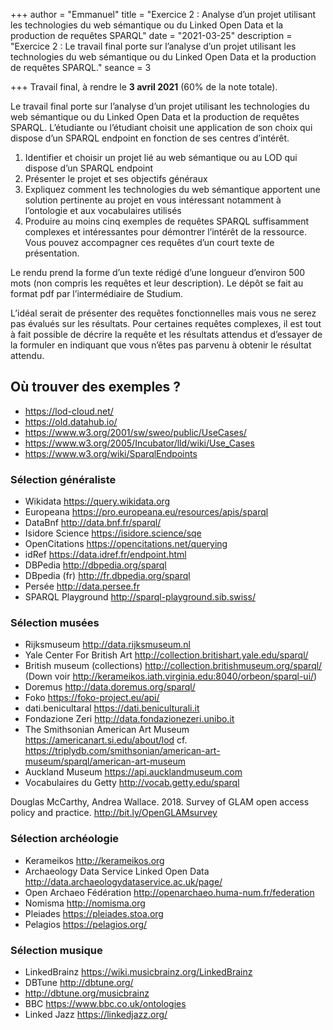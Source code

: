 +++
author = "Emmanuel"
title = "Exercice 2 : Analyse d’un projet utilisant les technologies du web sémantique ou du Linked Open Data et la production de requêtes SPARQL"
date = "2021-03-25"
description = "Exercice 2 : Le travail final porte sur l’analyse d’un projet utilisant les technologies du web sémantique ou du Linked Open Data et la production de requêtes SPARQL."
seance = 3

+++
Travail final, à rendre le **3 avril 2021** (60% de la note totale).

Le travail final porte sur l’analyse d’un projet utilisant les technologies du web sémantique ou du Linked Open Data et la production de requêtes SPARQL. L’étudiante ou l’étudiant choisit une application de son choix qui dispose d’un SPARQL endpoint en fonction de ses centres d’intérêt.

1. Identifier et choisir un projet lié au web sémantique ou au LOD qui dispose d’un SPARQL endpoint
2. Présenter le projet et ses objectifs généraux
3. Expliquez comment les technologies du web sémantique apportent une solution pertinente au projet en vous intéressant notamment à l’ontologie et aux vocabulaires utilisés
4. Produire au moins cinq exemples de requêtes SPARQL suffisamment complexes et intéressantes pour démontrer l’intérêt de la ressource. Vous pouvez accompagner ces requêtes d’un court texte de présentation.

Le rendu prend la forme d’un texte rédigé d’une longueur d’environ 500 mots (non compris les requêtes et leur description). Le dépôt se fait au format pdf par l’intermédiaire de Studium.

L’idéal serait de présenter des requêtes fonctionnelles mais vous ne serez pas évalués sur les résultats. Pour certaines requêtes complexes, il est tout à fait possible de décrire la requête et les résultats attendus et d’essayer de la formuler en indiquant que vous n’êtes pas parvenu à obtenir le résultat attendu.

## Où trouver des exemples ?

- https://lod-cloud.net/
- https://old.datahub.io/
- https://www.w3.org/2001/sw/sweo/public/UseCases/
- https://www.w3.org/2005/Incubator/lld/wiki/Use_Cases
- https://www.w3.org/wiki/SparqlEndpoints

### Sélection généraliste

- Wikidata https://query.wikidata.org
- Europeana https://pro.europeana.eu/resources/apis/sparql
- DataBnf http://data.bnf.fr/sparql/
- Isidore Science https://isidore.science/sqe
- OpenCitations https://opencitations.net/querying
- idRef https://data.idref.fr/endpoint.html
- DBPedia http://dbpedia.org/sparql
- DBpedia (fr) http://fr.dbpedia.org/sparql
- Persée http://data.persee.fr
- SPARQL Playground http://sparql-playground.sib.swiss/

### Sélection musées

- Rijksmuseum http://data.rijksmuseum.nl
- Yale Center For British Art http://collection.britishart.yale.edu/sparql/
- British museum (collections) http://collection.britishmuseum.org/sparql/ (Down voir http://kerameikos.iath.virginia.edu:8040/orbeon/sparql-ui/)
- Doremus http://data.doremus.org/sparql/
- Foko https://foko-project.eu/api/
- dati.benicultaral https://dati.beniculturali.it
- Fondazione Zeri http://data.fondazionezeri.unibo.it
- The Smithsonian American Art Museum https://americanart.si.edu/about/lod cf. https://triplydb.com/smithsonian/american-art-museum/sparql/american-art-museum
- Auckland Museum https://api.aucklandmuseum.com
- Vocabulaires du Getty http://vocab.getty.edu/sparql

Douglas McCarthy, Andrea Wallace. 2018. Survey of GLAM open access policy and practice. http://bit.ly/OpenGLAMsurvey

### Sélection archéologie

- Kerameikos http://kerameikos.org
- Archaeology Data Service Linked Open Data http://data.archaeologydataservice.ac.uk/page/
- Open Archaeo Fédération http://openarchaeo.huma-num.fr/federation
- Nomisma http://nomisma.org
- Pleiades https://pleiades.stoa.org
- Pelagios https://pelagios.org/

### Sélection musique

- LinkedBrainz https://wiki.musicbrainz.org/LinkedBrainz
- DBTune http://dbtune.org/
- http://dbtune.org/musicbrainz
- BBC https://www.bbc.co.uk/ontologies
- Linked Jazz https://linkedjazz.org/